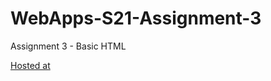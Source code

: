 # WebApps-S21-Assignment-3
Assignment 3 - Basic HTML

[Hosted at](https://44-563-web-apps-s21.github.io/webapps-s21-assignment-3-manojnuvvala/)